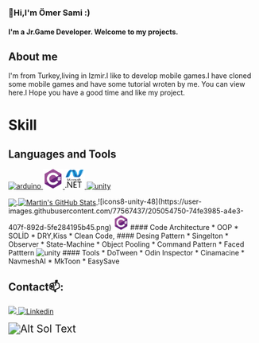 ### 👋Hi,I'm Ömer Sami :)
#### I'm a Jr.Game Developer. Welcome to my projects.

## About me
I'm from Turkey,living in Izmir.I like to develop mobile games.I have cloned some mobile games and have some tutorial wroten by me.
You can view here.I Hope you have a good time and like my project.

# Skill
## Languages and Tools
<p align="left"> <a href="https://www.arduino.cc/" target="_blank" rel="noreferrer"> <img src="https://cdn.worldvectorlogo.com/logos/arduino-1.svg" alt="arduino" width="40" height="40"/> </a> <a href="https://www.w3schools.com/cs/" target="_blank" rel="noreferrer"> <img src="https://raw.githubusercontent.com/devicons/devicon/master/icons/csharp/csharp-original.svg" alt="csharp" width="40" height="40"/> </a> <a href="https://dotnet.microsoft.com/" target="_blank" rel="noreferrer"> <img src="https://raw.githubusercontent.com/devicons/devicon/master/icons/dot-net/dot-net-original-wordmark.svg" alt="dotnet" width="40" height="40"/> </a> <a href="https://unity.com/" target="_blank" rel="noreferrer"> <img src="https://www.vectorlogo.zone/logos/unity3d/unity3d-icon.svg" alt="unity" width="40" height="40"/> </a> </p>

<a href="https://github.com/samiyagmur/samiyagmur">
  <img align="center" src="https://github-readme-stats.vercel.app/api/top-langs/?username=samiyagmur&hide=java,html,tex&title_color=ffffff&text_color=c9cacc&icon_color=2bbc8a&bg_color=1d1f21&langs_count=3" />
</a>
<a href="https://github.com/samiyagmur/samiyagmur">
  <img align="center" src="https://github-readme-stats.vercel.app/api?username=samiyagmur&show_icons=true&line_height=27&count_private=true&title_color=ffffff&text_color=c9cacc&icon_color=2bbc8a&bg_color=1d1f21" alt="Martin's GitHub Stats" />
</a>
![icons8-unity-48](https://user-images.githubusercontent.com/77567437/205054750-74fe3985-a4e3-407f-892d-5fe284195b45.png)


<img src="https://raw.githubusercontent.com/devicons/devicon/master/icons/csharp/csharp-original.svg" alt="csharp" width="30" height="30"/>
#### Code Architecture
* OOP
* SOLİD
* DRY,Kiss
* Clean Code,
#### Desing Pattern
* Singelton
* Observer 
* State-Machine
* Object Pooling
* Command Pattern
* Faced Patttern

<img src="https://img.icons8.com/wired/512/unity.png" alt="unity" width="30" height="30"/>
#### Tools
* DoTween
* Odin Inspector
* Cinamacine
* NavmeshAI
* MkToon
* EasySave

## Contact📫:

<a href="mailto:SamiYagmur92@gmail.com"> <img src="https://user-images.githubusercontent.com/77567437/205044971-a484deab-dd65-4501-9265-4250a0d3f009.png"> 
[![Linkedin](https://user-images.githubusercontent.com/77567437/204914179-e4bdb56f-6a88-4db3-88c2-c9df092f2184.png)][2]</a>

[2]: https://www.linkedin.com/in/%C3%B6mer-sami-ya%C4%9Fmur-6b64b018b/


<img src="https://media.giphy.com/media/Rs2iAnfEImXIs/giphy.gif" alt="Alt Sol Text" style="zoom:150%;" />




